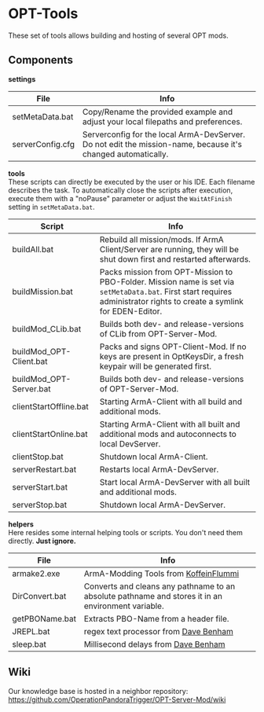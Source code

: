 # OPT-Tools
These set of tools allows building and hosting of several OPT mods.

## Components

**settings**  

| File | Info |
|------|------|
| setMetaData.bat | Copy/Rename the provided example and adjust your local filepaths and preferences. |
| serverConfig.cfg | Serverconfig for the local ArmA-DevServer. Do not edit the mission-name, because it's changed automatically. |

**tools**  
These scripts can directly be executed by the user or his IDE. Each filename describes the task.
To automatically close the scripts after execution, execute them with a "noPause" parameter or adjust the `WaitAtFinish` setting in `setMetaData.bat`.

| Script | Info |
|--------|------|
| buildAll.bat | Rebuild all mission/mods. If ArmA Client/Server are running, they will be shut down first and restarted afterwards. |
| buildMission.bat | Packs mission from OPT-Mission to PBO-Folder. Mission name is set via `setMetaData.bat`. First start requires administrator rights to create a symlink for EDEN-Editor. |
| buildMod_CLib.bat | Builds both dev- and release-versions of CLib from OPT-Server-Mod. |
| buildMod_OPT-Client.bat | Packs and signs OPT-Client-Mod. If no keys are present in OptKeysDir, a fresh keypair will be generated first. |
| buildMod_OPT-Server.bat | Builds both dev- and release-versions of OPT-Server-Mod. |
| clientStartOffline.bat | Starting ArmA-Client with all build and additional mods. |
| clientStartOnline.bat | Starting ArmA-Client with all built and additional mods and autoconnects to local DevServer. |
| clientStop.bat | Shutdown local ArmA-Client. |
| serverRestart.bat | Restarts local ArmA-DevServer. |
| serverStart.bat | Start local ArmA-DevServer with all built and additional mods. |
| serverStop.bat | Shutdown local ArmA-DevServer. |

**helpers**  
Here resides some internal helping tools or scripts. You don't need them directly. **Just ignore.**

| File | Info |
|------|------|
| armake2.exe | ArmA-Modding Tools from [KoffeinFlummi](https://github.com/KoffeinFlummi/armake2) |
| DirConvert.bat | Converts and cleans any pathname to an absolute pathname and stores it in an environment variable. |
| getPBOName.bat | Extracts PBO-Name from a header file. |
| JREPL.bat | regex text processor from [Dave Benham](https://www.dostips.com/forum/viewtopic.php?t=6044) |
| sleep.bat | Millisecond delays from [Dave Benham](https://stackoverflow.com/questions/29732878/delay-a-batch-file-in-under-a-second/29879492#29879492) |

## Wiki
Our knowledge base is hosted in a neighbor repository:
https://github.com/OperationPandoraTrigger/OPT-Server-Mod/wiki